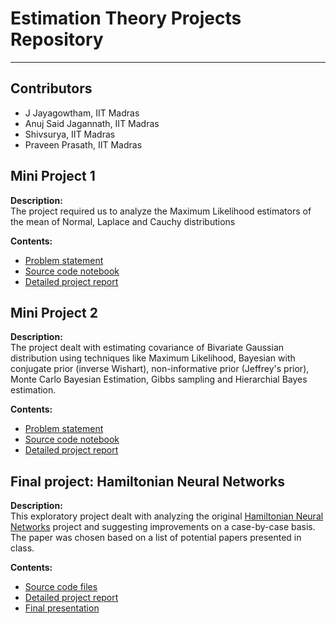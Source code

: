 # Estimation Theory Projects Repository
---

## Contributors 
- J Jayagowtham, IIT Madras
- Anuj Said Jagannath, IIT Madras
- Shivsurya, IIT Madras
- Praveen Prasath, IIT Madras 
  
## Mini Project 1
**Description:**  
The project required us to analyze the Maximum Likelihood estimators of the mean of Normal, Laplace and Cauchy distributions 

**Contents:**  
- [Problem statement](Mini%20Project%201/ee5111-miniproject1-2025.pdf)
- [Source code notebook](Mini%20Project%201/Project.ipynb)
- [Detailed project report](Mini%20Project%201/ET_Mini_Project_1.pdf)

## Mini Project 2
**Description:**  
The project dealt with estimating covariance of Bivariate Gaussian distribution using techniques like Maximum Likelihood, Bayesian with conjugate prior (inverse Wishart), non-informative prior (Jeffrey's prior), Monte Carlo Bayesian Estimation, Gibbs sampling and Hierarchial Bayes estimation.

**Contents:**  
- [Problem statement](Mini%20Project%202/Mini%20Project%202.pdf)
- [Source code notebook](Mini%20Project%202/Code.ipynb)
- [Detailed project report](Mini%20Project%202/ET_Mini_Project_2.pdf)


## Final project: Hamiltonian Neural Networks
**Description:**  
This exploratory project dealt with analyzing the original [Hamiltonian Neural Networks](https://github.com/greydanus/hamiltonian-nn) project and suggesting improvements on a case-by-case basis. The paper was chosen based on a list of potential papers presented in class.

**Contents:**  
- [Source code files](Final%20Project%3A%20HNN/)
- [Detailed project report](Final%20Project%3A%20HNN/Final_report.pdf)
- [Final presentation](Final%20Project%3A%20HNN/End_sem_presentation.pdf)  

